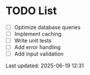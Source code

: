# TODO List

- [ ] Optimize database queries
- [ ] Implement caching
- [ ] Write unit tests
- [ ] Add error handling
- [ ] Add input validation

Last updated: 2025-06-19 12:31
